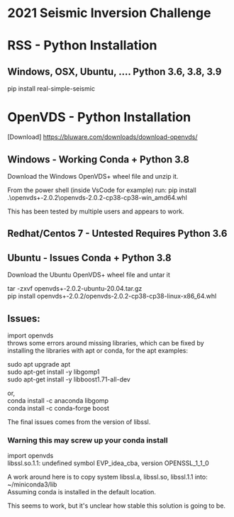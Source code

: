 # 2021 Seismic Inversion Challenge

# RSS - Python Installation

## Windows, OSX, Ubuntu, ....  Python 3.6, 3.8, 3.9

pip install real-simple-seismic

# OpenVDS - Python Installation

[Download] https://bluware.com/downloads/download-openvds/

## Windows - Working Conda + Python 3.8

Download the Windows OpenVDS+ wheel file and unzip it. 

From the power shell (inside VsCode for example) run:
pip install .\openvds+-2.0.2\openvds-2.0.2-cp38-cp38-win_amd64.whl

This has been tested by multiple users and appears to work.

## Redhat/Centos 7 -  Untested Requires Python 3.6

## Ubuntu - Issues Conda + Python 3.8

Download the Ubuntu OpenVDS+ wheel file and untar it

tar -zxvf openvds+-2.0.2-ubuntu-20.04.tar.gz\
pip install openvds+-2.0.2/openvds-2.0.2-cp38-cp38-linux-x86_64.whl

## Issues:
import openvds\
throws some errors around missing libraries, which can be fixed by installing 
the libraries with apt or conda, for the apt examples:

sudo apt upgrade apt\
sudo apt-get install -y libgomp1\
sudo apt-get install -y libboost1.71-all-dev

or,\
conda install -c anaconda libgomp\
conda install -c conda-forge boost

The final issues comes from the version of libssl.

### Warning this may screw up your conda install

import openvds\
libssl.so.1.1: undefined symbol EVP_idea_cba, version OPENSSL_1_1_0

A work around here is to copy system libssl.a, libssl.so, libssl.1.1 into:\
~/miniconda3/lib\
Assuming conda is installed in the default location.

This seems to work, but it's unclear how stable this solution is going to be.



